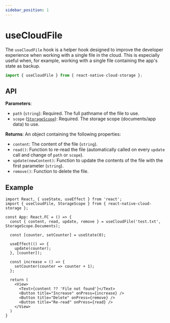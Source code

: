 ```yaml
---
sidebar_position: 1
---
```


# useCloudFile

The `useCloudFile` hook is a helper hook designed to improve the developer experience when working with a single file in the cloud. This is especially useful when, for example, working with a single file containing the app's state as backup.

```ts
import { useCloudFile } from { react-native-cloud-storage };
```

## API

**Parameters**:

- `path` (`string`): Required. The full pathname of the file to use.
- `scope` ([`StorageScope`](./enums/StorageScope)): Required. The storage scope (documents/app data) to use.

**Returns**: An object containing the following properties:

- `content`: The content of the file (`string`).
- `read()`: Function to re-read the file (automatically called on every `update` call and change of `path` or `scope`).
- `update(newContent)`: Function to update the contents of the file with the first parameter (`string`).
- `remove()`: Function to delete the file.

## Example

```tsx
import React, { useState, useEffect } from 'react';
import { useCloudFile, StorageScope } from { react-native-cloud-storage };

const App: React.FC = () => {
  const { content, read, update, remove } = useCloudFile('test.txt', StorageScope.Documents);

  const [counter, setCounter] = useState(0);

  useEffect(() => {
    update(counter);
  }, [counter]);

  const increase = () => {
    setCounter(counter => counter + 1);
  };

  return (
    <View>
      <Text>{content ?? 'File not found'}</Text>
      <Button title="Increase" onPress={increase} />
      <Button title="Delete" onPress={remove} />
      <Button title="Re-read" onPress={read} />
    </View>
  )
}
```
